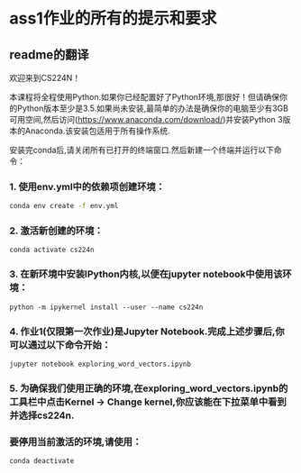 # ass1作业的所有的提示和要求

## readme的翻译

欢迎来到CS224N！

本课程将全程使用Python.如果你已经配置好了Python环境,那很好！但请确保你的Python版本至少是3.5.如果尚未安装,最简单的办法是确保你的电脑至少有3GB可用空间,然后访问(https://www.anaconda.com/download/)并安装Python 3版本的Anaconda.该安装包适用于所有操作系统.

安装完conda后,请关闭所有已打开的终端窗口.然后新建一个终端并运行以下命令：

### 1. 使用env.yml中的依赖项创建环境：

```sh
conda env create -f env.yml
```

### 2. 激活新创建的环境：

    conda activate cs224n

### 3. 在新环境中安装IPython内核,以便在jupyter notebook中使用该环境： 

    python -m ipykernel install --user --name cs224n


### 4. 作业1(仅限第一次作业)是Jupyter Notebook.完成上述步骤后,你可以通过以下命令开始：

    jupyter notebook exploring_word_vectors.ipynb

### 5. 为确保我们使用正确的环境,在exploring_word_vectors.ipynb的工具栏中点击Kernel -> Change kernel,你应该能在下拉菜单中看到并选择cs224n.

### 要停用当前激活的环境,请使用：

    conda deactivate